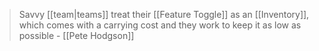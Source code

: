 > Savvy [[team|teams]] treat their [[Feature Toggle]] as an [[Inventory]], which comes with a carrying cost and they work to keep it as low as possible - [[Pete Hodgson]]